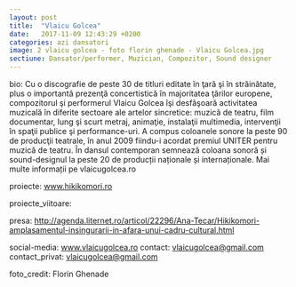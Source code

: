 ```yaml
---
layout: post
title:  "Vlaicu Golcea"
date:   2017-11-09 12:43:29 +0200
categories: azi dansatori
image: 2 vlaicu golcea - foto florin ghenade - Vlaicu Golcea.jpg
sectiune: Dansator/performer, Muzician, Compozitor, Sound designer
---
```

bio: Cu o discografie de peste 30 de titluri editate în ţară şi în străinătate, plus o importantă prezenţă concertistică în majoritatea ţărilor europene, compozitorul şi performerul Vlaicu Golcea îşi desfăşoară activitatea muzicală în diferite sectoare ale artelor sincretice: muzică de teatru, film documentar, lung şi scurt metraj, animaţie, instalaţii multimedia, intervenţii în spaţii publice şi performance-uri. A compus coloanele sonore la peste 90 de producţii teatrale, în anul 2009 fiindu-i acordat premiul UNITER pentru muzică de teatru. În dansul contemporan semnează coloana sonoră și sound-designul la peste 20 de producții naționale și internaționale. Mai multe informații pe vlaicugolcea.ro

proiecte: www.hikikomori.ro

proiecte_viitoare: 

presa: http://agenda.liternet.ro/articol/22296/Ana-Tecar/Hikikomori-amplasamentul-insingurarii-in-afara-unui-cadru-cultural.html

social-media: www.vlaicugolcea.ro
contact: vlaicugolcea@gmail.com
contact_privat: vlaicugolcea@gmail.com

foto_credit: Florin Ghenade
